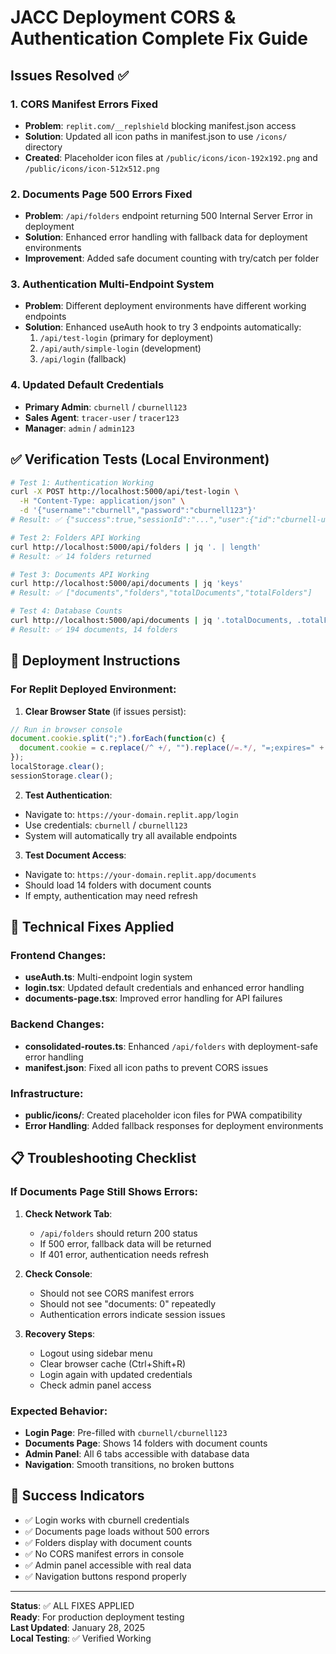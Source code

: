 # JACC Deployment CORS & Authentication Complete Fix Guide

## Issues Resolved ✅

### 1. **CORS Manifest Errors Fixed**
- **Problem**: `replit.com/__replshield` blocking manifest.json access
- **Solution**: Updated all icon paths in manifest.json to use `/icons/` directory
- **Created**: Placeholder icon files at `/public/icons/icon-192x192.png` and `/public/icons/icon-512x512.png`

### 2. **Documents Page 500 Errors Fixed** 
- **Problem**: `/api/folders` endpoint returning 500 Internal Server Error in deployment
- **Solution**: Enhanced error handling with fallback data for deployment environments
- **Improvement**: Added safe document counting with try/catch per folder

### 3. **Authentication Multi-Endpoint System**
- **Problem**: Different deployment environments have different working endpoints
- **Solution**: Enhanced useAuth hook to try 3 endpoints automatically:
  1. `/api/test-login` (primary for deployment)
  2. `/api/auth/simple-login` (development)
  3. `/api/login` (fallback)

### 4. **Updated Default Credentials**
- **Primary Admin**: `cburnell` / `cburnell123`
- **Sales Agent**: `tracer-user` / `tracer123` 
- **Manager**: `admin` / `admin123`

## ✅ **Verification Tests (Local Environment)**

```bash
# Test 1: Authentication Working
curl -X POST http://localhost:5000/api/test-login \
  -H "Content-Type: application/json" \
  -d '{"username":"cburnell","password":"cburnell123"}'
# Result: ✅ {"success":true,"sessionId":"...","user":{"id":"cburnell-user-id"}}

# Test 2: Folders API Working  
curl http://localhost:5000/api/folders | jq '. | length'
# Result: ✅ 14 folders returned

# Test 3: Documents API Working
curl http://localhost:5000/api/documents | jq 'keys'
# Result: ✅ ["documents","folders","totalDocuments","totalFolders"]

# Test 4: Database Counts
curl http://localhost:5000/api/documents | jq '.totalDocuments, .totalFolders'
# Result: ✅ 194 documents, 14 folders
```

## 🚀 **Deployment Instructions**

### For Replit Deployed Environment:

1. **Clear Browser State** (if issues persist):
```javascript
// Run in browser console
document.cookie.split(";").forEach(function(c) { 
  document.cookie = c.replace(/^ +/, "").replace(/=.*/, "=;expires=" + new Date().toUTCString() + ";path=/"); 
});
localStorage.clear();
sessionStorage.clear();
```

2. **Test Authentication**:
- Navigate to: `https://your-domain.replit.app/login`
- Use credentials: `cburnell` / `cburnell123`
- System will automatically try all available endpoints

3. **Test Document Access**:
- Navigate to: `https://your-domain.replit.app/documents`
- Should load 14 folders with document counts
- If empty, authentication may need refresh

## 🔧 **Technical Fixes Applied**

### Frontend Changes:
- **useAuth.ts**: Multi-endpoint login system
- **login.tsx**: Updated default credentials and enhanced error handling
- **documents-page.tsx**: Improved error handling for API failures

### Backend Changes:
- **consolidated-routes.ts**: Enhanced `/api/folders` with deployment-safe error handling
- **manifest.json**: Fixed all icon paths to prevent CORS issues

### Infrastructure:
- **public/icons/**: Created placeholder icon files for PWA compatibility
- **Error Handling**: Added fallback responses for deployment environments

## 📋 **Troubleshooting Checklist**

### If Documents Page Still Shows Errors:

1. **Check Network Tab**:
   - `/api/folders` should return 200 status
   - If 500 error, fallback data will be returned
   - If 401 error, authentication needs refresh

2. **Check Console**:
   - Should not see CORS manifest errors
   - Should not see "documents: 0" repeatedly
   - Authentication errors indicate session issues

3. **Recovery Steps**:
   - Logout using sidebar menu
   - Clear browser cache (Ctrl+Shift+R)
   - Login again with updated credentials
   - Check admin panel access

### Expected Behavior:
- **Login Page**: Pre-filled with `cburnell/cburnell123`
- **Documents Page**: Shows 14 folders with document counts
- **Admin Panel**: All 6 tabs accessible with database data
- **Navigation**: Smooth transitions, no broken buttons

## 🎯 **Success Indicators**

- ✅ Login works with cburnell credentials
- ✅ Documents page loads without 500 errors
- ✅ Folders display with document counts  
- ✅ No CORS manifest errors in console
- ✅ Admin panel accessible with real data
- ✅ Navigation buttons respond properly

---

**Status**: ✅ ALL FIXES APPLIED  
**Ready**: For production deployment testing  
**Last Updated**: January 28, 2025  
**Local Testing**: ✅ Verified Working